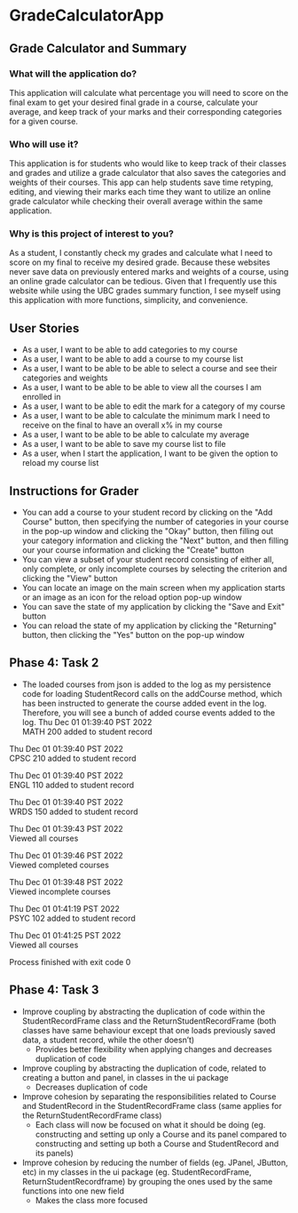 # GradeCalculatorApp

## Grade Calculator and Summary

### What will the application do?

This application will calculate what percentage you will need to score on the final exam to get your desired final grade in a course, calculate your average, and keep track of your marks and their corresponding categories for a given course.

### Who will use it?
This application is for students who would like to keep track of their classes and grades and utilize a grade calculator that also saves the categories and weights of their courses. This app can help students save time retyping, editing, and viewing their marks each time they want to utilize an online grade calculator while checking their overall average within the same application.

### Why is this project of interest to you?
As a student, I constantly check my grades and calculate what I need to score on my final to receive my desired grade. Because these websites never save data on previously entered marks and weights of a course, using an online grade calculator can be tedious. Given that I frequently use this website while using the UBC grades summary function, I see myself using this application with more functions, simplicity, and convenience. 

## User Stories
- As a user, I want to be able to add categories to my course
- As a user, I want to be able to add a course to my course list 
- As a user, I want to be able to be able to select a course and see their categories and weights
- As a user, I want to be able to be able to view all the courses I am enrolled in
- As a user, I want to be able to edit the mark for a category of my course 
- As a user, I want to be able to calculate the minimum mark I need to receive on the final to have an overall x% in my course 
- As a user, I want to be able to be able to calculate my average
- As a user, I want to be able to save my course list to file
- As a user, when I start the application, I want to be given the option to reload my course list

## Instructions for Grader
- You can add a course to your student record by clicking on the "Add Course" button, then specifying the number of categories in your course in the pop-up window and clicking the "Okay" button, then filling out your category information and clicking the "Next" button, and then filling our your course information and clicking the "Create" button
- You can view a subset of your student record consisting of either all, only complete, or only incomplete courses by selecting the criterion and clicking the "View" button
- You can locate an image on the main screen when my application starts or an image as an icon for the reload option pop-up window
- You can save the state of my application by clicking the "Save and Exit" button
- You can reload the state of my application by clicking the "Returning" button, then clicking the "Yes" button on the pop-up window

## Phase 4: Task 2
- The loaded courses from json is added to the log as my persistence code for loading StudentRecord calls on the addCourse method, which has been instructed to generate the course added event in the log. Therefore, you will see a bunch of added course events added to the log.
Thu Dec 01 01:39:40 PST 2022</br>
MATH 200 added to student record

Thu Dec 01 01:39:40 PST 2022</br>
CPSC 210 added to student record

Thu Dec 01 01:39:40 PST 2022</br>
ENGL 110 added to student record

Thu Dec 01 01:39:40 PST 2022</br>
WRDS 150 added to student record

Thu Dec 01 01:39:43 PST 2022</br>
Viewed all courses

Thu Dec 01 01:39:46 PST 2022</br>
Viewed completed courses

Thu Dec 01 01:39:48 PST 2022</br>
Viewed incomplete courses

Thu Dec 01 01:41:19 PST 2022</br>
PSYC 102 added to student record

Thu Dec 01 01:41:25 PST 2022</br>
Viewed all courses


Process finished with exit code 0

## Phase 4: Task 3
- Improve coupling by abstracting the duplication of code within the StudentRecordFrame class and the ReturnStudentRecordFrame (both classes have same behaviour except that one loads previously saved data, a student record, while the other doesn’t)
  - Provides better flexibility when applying changes and decreases duplication of code
- Improve coupling by abstracting the duplication of code, related to creating a button and panel, in classes in the ui package
  - Decreases duplication of code
- Improve cohesion by separating the responsibilities related to Course and StudentRecord in the StudentRecordFrame class (same applies for the ReturnStudentRecordFrame class)
  - Each class will now be focused on what it should be doing (eg. constructing and setting up only a Course and its panel compared to constructing and setting up both a Course and StudentRecord and its panels)
- Improve cohesion by reducing the number of fields (eg. JPanel, JButton, etc) in my classes in the ui package (eg. StudentRecordFrame, ReturnStudentRecordframe) by grouping the ones used by the same functions into one new field
  - Makes the class more focused 
